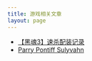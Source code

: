```yaml
---
title: 游戏相关文章
layout: page
---
```


- [【黑魂3】速杀配装记录](games/source/games/Dark%20Soul3-Quick%20Kill%20Outfit)
- [Parry Pontiff Sulyvahn](games/source/games/Parry-Pontiff-Sulyvahn)
